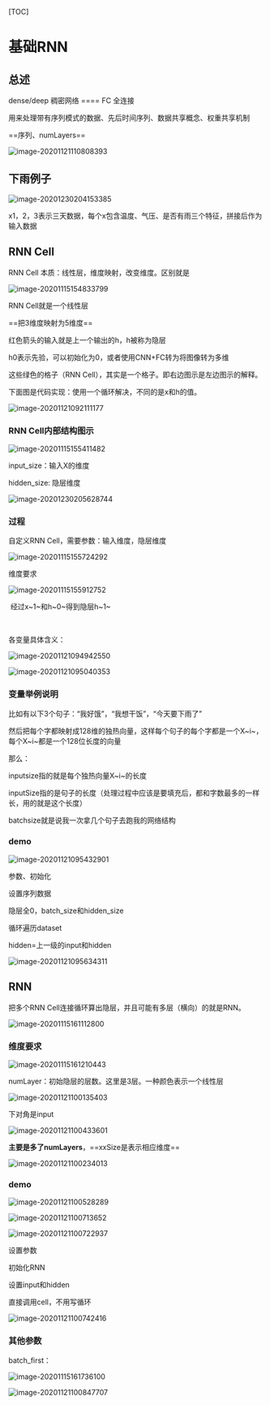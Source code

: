 [TOC]



# 基础RNN

## 总述

dense/deep 	稠密网络  ====  FC  全连接



 用来处理带有序列模式的数据、先后时间序列、数据共享概念、权重共享机制



==序列、numLayers==

![image-20201121110808393](images/image-20201121110808393.png)



## 下雨例子

![image-20201230204153385](images/image-20201230204153385.png)

x1，2，3表示三天数据，每个x包含温度、气压、是否有雨三个特征，拼接后作为输入数据



## RNN Cell

RNN Cell 本质：线性层，维度映射，改变维度。区别就是



![image-20201115154833799](images/image-20201115154833799.png)

RNN Cell就是一个线性层

==把3维度映射为5维度==

红色箭头的输入就是上一个输出的h，h被称为隐层

h0表示先验，可以初始化为0，或者使用CNN+FC转为将图像转为多维

这些绿色的格子（RNN Cell），其实是一个格子。即右边图示是左边图示的解释。

下面图是代码实现：使用一个循环解决，不同的是x和h的值。



![image-20201121092111177](images/image-20201121092111177.png)





### RNN Cell内部结构图示



![image-20201115155411482](images/image-20201115155411482.png)

input_size：输入X的维度

hidden_size: 隐层维度

![image-20201230205628744](images/image-20201230205628744.png)



### 过程

自定义RNN Cell，需要参数：输入维度，隐层维度

![image-20201115155724292](images/image-20201115155724292.png)

维度要求

![image-20201115155912752](images/image-20201115155912752.png)

​			经过x~1~和h~0~得到隐层h~1~

​	

各变量具体含义：	

![image-20201121094942550](images/image-20201121094942550.png)

![image-20201121095040353](images/image-20201121095040353.png)

### 变量举例说明



比如有以下3个句子：“我好饿”，“我想干饭”，“今天要下雨了”

然后把每个字都映射成128维的独热向量，这样每个句子的每个字都是一个X~i~，每个X~i~都是一个128位长度的向量



那么：

inputsize指的就是每个独热向量X~i~的长度

inputSize指的是句子的长度（处理过程中应该是要填充后，都和字数最多的一样长，用的就是这个长度）

batchsize就是说我一次拿几个句子去跑我的网络结构



### demo

![image-20201121095432901](images/image-20201121095432901.png)

参数、初始化

设置序列数据

隐层全0，batch_size和hidden_size

循环遍历dataset

hidden=上一级的input和hidden

![image-20201121095634311](images/image-20201121095634311.png)



## RNN

把多个RNN Cell连接循环算出隐层，并且可能有多层（横向）的就是RNN。

![image-20201115161112800](images/image-20201115161112800.png)

### 维度要求

![image-20201115161210443](images/image-20201115161210443.png)

numLayer：初始隐层的层数。这里是3层。一种颜色表示一个线性层

![image-20201121100135403](images/image-20201121100135403.png)



下对角是input

![image-20201121100433601](images/image-20201121100433601.png)



**主要是多了numLayers**，==xxSize是表示相应维度==

![image-20201121100234013](images/image-20201121100234013.png)



### demo

![image-20201121100528289](images/image-20201121100528289.png)

![image-20201121100713652](images/image-20201121100713652.png)

![image-20201121100722937](images/image-20201121100722937.png)

设置参数

初始化RNN

设置input和hidden

直接调用cell，不用写循环



![image-20201121100742416](images/image-20201121100742416.png)

### 其他参数

batch_first：

![image-20201115161736100](images/image-20201115161736100.png) 

![image-20201121100847707](images/image-20201121100847707.png)

